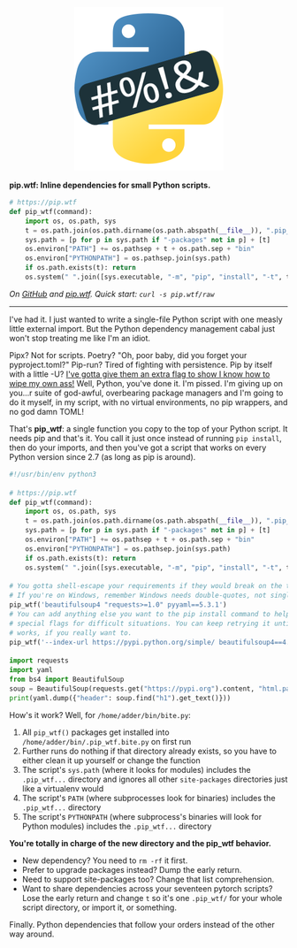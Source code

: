 <center><img src="/favicon.png"></center>

**pip.wtf: Inline dependencies for small Python scripts.**

<!-- MARKDOWN-AUTO-DOCS:START (CODE:src=./pip_wtf.py&lines=3-11) -->
<!-- The below code snippet is automatically added from ./pip_wtf.py -->
```py
# https://pip.wtf
def pip_wtf(command):
    import os, os.path, sys
    t = os.path.join(os.path.dirname(os.path.abspath(__file__)), ".pip_wtf." + os.path.basename(__file__))
    sys.path = [p for p in sys.path if "-packages" not in p] + [t]
    os.environ["PATH"] += os.pathsep + t + os.path.sep + "bin"
    os.environ["PYTHONPATH"] = os.pathsep.join(sys.path)
    if os.path.exists(t): return
    os.system(" ".join([sys.executable, "-m", "pip", "install", "-t", t, command]))
```
<!-- MARKDOWN-AUTO-DOCS:END -->

*On [GitHub](https://github.com/sabslikesobs/pip.wtf) and [pip.wtf](https://pip.wtf). Quick start: `curl -s pip.wtf/raw`*

* * *

I've had it. I just wanted to write a single-file Python script with one measly little external import. But the Python dependency management cabal just won't stop treating me like I'm an idiot.

Pipx? Not for scripts. Poetry? "Oh, poor baby, did you forget your pyproject.toml?" Pip-run? Tired of fighting with persistence. Pip by itself with a little -U? [I've gotta give them an extra flag to show I know how to wipe my own ass!](https://peps.python.org/pep-0668/) Well, Python, you've done it. I'm pissed. I'm giving up on you...r suite of god-awful, overbearing package managers and I'm going to do it myself, in my script, with no virtual environments, no pip wrappers, and no god damn TOML!

That's **pip_wtf**: a single function you copy to the top of your Python
script. It needs pip and that's it. You call it just once instead of running
`pip install`, then do your imports, and then you've got a script that works on
every Python version since 2.7 (as long as pip is around).

<!-- MARKDOWN-AUTO-DOCS:START (CODE:src=./pip_wtf.py) -->
<!-- The below code snippet is automatically added from ./pip_wtf.py -->
```py
#!/usr/bin/env python3

# https://pip.wtf
def pip_wtf(command):
    import os, os.path, sys
    t = os.path.join(os.path.dirname(os.path.abspath(__file__)), ".pip_wtf." + os.path.basename(__file__))
    sys.path = [p for p in sys.path if "-packages" not in p] + [t]
    os.environ["PATH"] += os.pathsep + t + os.path.sep + "bin"
    os.environ["PYTHONPATH"] = os.pathsep.join(sys.path)
    if os.path.exists(t): return
    os.system(" ".join([sys.executable, "-m", "pip", "install", "-t", t, command]))

# You gotta shell-escape your requirements if they would break on the terminal.
# If you're on Windows, remember Windows needs double-quotes, not single.
pip_wtf('beautifulsoup4 "requests>=1.0" pyyaml==5.3.1')
# You can add anything else you want to the pip install command to help add
# special flags for difficult situations. You can keep retrying it until it
# works, if you really want to.
pip_wtf('--index-url https://pypi.python.org/simple/ beautifulsoup4==4.2.1 requests==2.31.0 pyyaml==3.10 urllib3==2.0.5')

import requests
import yaml
from bs4 import BeautifulSoup
soup = BeautifulSoup(requests.get("https://pypi.org").content, "html.parser")
print(yaml.dump({"header": soup.find("h1").get_text()}))
```
<!-- MARKDOWN-AUTO-DOCS:END -->

How's it work? Well, for `/home/adder/bin/bite.py`:

1. All `pip_wtf()` packages get installed into `/home/adder/bin/.pip_wtf.bite.py` on first run
2. Further runs do nothing if that directory already exists, so you have to either clean it up yourself or change the function
3. The script's `sys.path` (where it looks for modules) includes the `.pip_wtf...` directory and ignores all other `site-packages` directories just like a virtualenv would
4. The script's `PATH` (where subprocesses look for binaries) includes the `.pip_wtf...` directory
5. The script's `PYTHONPATH` (where subprocess's binaries will look for Python modules) includes the `.pip_wtf...` directory

**You're totally in charge of the new directory and the pip_wtf behavior.**

- New dependency? You need to `rm -rf` it first.
- Prefer to upgrade packages instead? Dump the early return.
- Need to support site-packages too? Change that list comprehension.
- Want to share dependencies across your seventeen pytorch scripts? Lose the early return and change `t` so it's one `.pip_wtf/` for your whole script directory, or import it, or something.

Finally. Python dependencies that follow your orders instead of the other way around.
